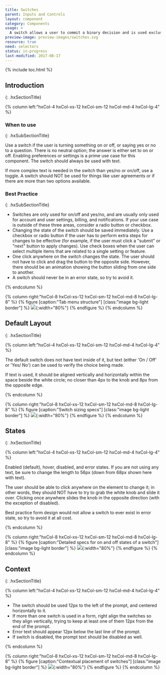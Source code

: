 ```yaml
---
title: Switches
parent: Inputs and Controls
layout: component
category: Components
usage: >
  A switch allows a user to commit a binary decision and is used exclusively for yes/no or on/off decisions. They are especially useful when building mobile based designs.
preview-image: preview-images/switches.svg
resource: true
need: selectors
status: in-progress
last-modified: 2017-08-17
---
```


{% include toc.html %}


## Introduction
{: .hxSectionTitle}
<div class="hxRow">
{% column left:"hxCol-4 hxCol-xs-12 hxCol-sm-12 hxCol-md-4 hxCol-lg-4" %}

### When to use
{: .hxSubSectionTitle}

Use a switch if the user is turning something on or off, or saying yes or no to a question. There is no neutral option; the answer is either set to on or off. Enabling preferences or settings is a prime use case for this component. The switch should always be used with text. 

If more complex text is needed in the switch than yes/no or on/off, use a toggle. A switch should NOT be used for things like user agreements or if there are more than two options available.


### Best Practice
{: .hxSubSectionTitle}
- Switches are only used for on/off and yes/no, and are usually only used for account and user settings, billing, and notifications. If your use case is outside of these three areas, consider a radio button or checkbox. 
- Changing the state of the switch should be saved immediately. Use a checkbox or radio button if the user has to perform extra steps for changes to be effective (for example, if the user must click a "submit" or "next" button to apply changes). Use check boxes when the user can select multiple items that are related to a single setting or feature.
- One click anywhere on the switch changes the state. The user should not have to click and drag the button to the opposite side. However, there should be an animation showing the button sliding from one side to another.
- A switch should never be in an error state, so try to avoid it.

{% endcolumn %}

{% column right:"hxCol-8 hxCol-xs-12 hxCol-sm-12 hxCol-md-8 hxCol-lg-8" %}
{% figure [caption:"Tab menu structure"] [class:"image bg-light border"] %}
![]({{site.url}}/assets/images/components/inputs-and-controls/switches/switch-hero.svg){:width="80%"}
{% endfigure %}
{% endcolumn %}
</div>

## Default Layout
{: .hxSectionTitle}
<div class="hxRow">
{% column left:"hxCol-4 hxCol-xs-12 hxCol-sm-12 hxCol-md-4 hxCol-lg-4" %}

The default switch does not have text inside of it, but text (either 'On / Off' or 'Yes/ No') can be used to verify the choice being made. 

If text is used, it should be aligned vertically and horizontally within the space beside the white circle; no closer than 4px to the knob and 8px from the opposite edge.

{% endcolumn %}

{% column right:"hxCol-8 hxCol-xs-12 hxCol-sm-12 hxCol-md-8 hxCol-lg-8" %}
{% figure [caption:"Switch sizing specs"] [class:"image bg-light border"] %}
![]({{site.url}}/assets/images/components/inputs-and-controls/switches/switch-default-layout.svg){:width="80%"}
{% endfigure %}
{% endcolumn %}
</div>

## States
{: .hxSectionTitle}
<div class="hxRow">
{% column left:"hxCol-4 hxCol-xs-12 hxCol-sm-12 hxCol-md-4 hxCol-lg-4" %}

Enabled (default), hover, disabled, and error states. If you are not using any text, be sure to change the length to 56px (down from 68px shown here with text).

The user should be able to click anywhere on the element to change it; in other words, they should NOT have to try to grab the white knob and slide it over. Clicking once anywhere slides the knob in the opposite direction (with the exception of disabled). 

Best practice form design would not allow a switch to ever exist in error state, so try to avoid it at all cost.

{% endcolumn %}

{% column right:"hxCol-8 hxCol-xs-12 hxCol-sm-12 hxCol-md-8 hxCol-lg-8" %}
{% figure [caption:"Detailed specs for on and off states of a switch"] [class:"image bg-light border"] %}
![]({{site.url}}/assets/images/components/inputs-and-controls/switches/switch-states.svg){:width="80%"}
{% endfigure %}
{% endcolumn %}

</div>

## Context
{: .hxSectionTitle}
<div class="hxRow">
{% column left:"hxCol-4 hxCol-xs-12 hxCol-sm-12 hxCol-md-4 hxCol-lg-4" %}

- The switch should be used 12px to the left of the prompt, and centered horizontally to it. 
- If more than one switch is used in a form, right align the switches so they align vertically, trying to keep at least one of them 12px from the end of the prompt. 
- Error text should appear 12px below the last line of the prompt.
- If switch is disabled, the prompt text should be disabled as well.

{% endcolumn %}

{% column right:"hxCol-8 hxCol-xs-12 hxCol-sm-12 hxCol-md-8 hxCol-lg-8" %}
{% figure [caption:"Contextual placement of switches"] [class:"image bg-light border"] %}
![]({{site.url}}/assets/images/components/inputs-and-controls/switches/switch-context.svg){:width="80%"}
{% endfigure %}
{% endcolumn %}

</div>
